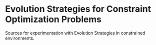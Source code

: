 # Evolution Strategies for Constraint Optimization Problems
Sources for experimentation with Evolution Strategies in constrained environments.

